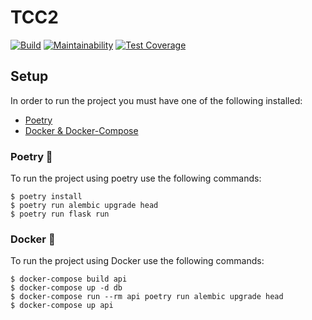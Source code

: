 # TCC2

[![Build](https://github.com/TCC2-SaudeMental/backend/actions/workflows/main.yml/badge.svg)](https://github.com/TCC2-SaudeMental/backend/actions)
[![Maintainability](https://api.codeclimate.com/v1/badges/de4e934d6d88be4f43be/maintainability)](https://codeclimate.com/github/TCC2-SaudeMental/backend/maintainability)
[![Test Coverage](https://api.codeclimate.com/v1/badges/de4e934d6d88be4f43be/test_coverage)](https://codeclimate.com/github/TCC2-SaudeMental/backend/test_coverage)

## Setup
In order to run the project you must have one of the following installed:
- [Poetry](https://python-poetry.org/)
- [Docker & Docker-Compose](https://docs.docker.com/)

### Poetry 📝
To run the project using poetry use the following commands:
```
$ poetry install
$ poetry run alembic upgrade head
$ poetry run flask run
```

### Docker 🐋
To run the project using Docker use the following commands:
```
$ docker-compose build api
$ docker-compose up -d db
$ docker-compose run --rm api poetry run alembic upgrade head
$ docker-compose up api
```